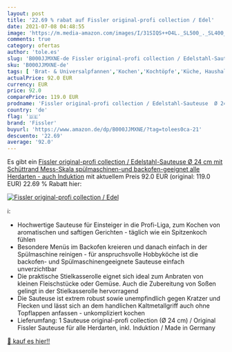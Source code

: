 ```yaml
---
layout: post
title: '22.69 % rabat auf Fissler original-profi collection / Edel'
date: 2021-07-08 04:48:55
image: 'https://m.media-amazon.com/images/I/31SIQS++O4L._SL500_._SL400_.jpg'
comments: true
category: ofertas
author: 'tole.es'
slug: 'B000JJMXNE-de Fissler original-profi collection / Edelstahl-Sauteuse Ø...'
sku: 'B000JJMXNE-de'
tags: [ 'Brat- & Universalpfannen','Kochen','Kochtöpfe','Küche, Haushalt & Wohnen','Küche, Kochen & Backen','Töpfe & Pfannen','fissler', ]
actualPrice: 92.0 EUR
currency: EUR
price: 92.0
comparePrice: 119.0 EUR
prodname: 'Fissler original-profi collection / Edelstahl-Sauteuse  Ø 24 cm   mit Schüttrand  Mess-Skala  spülmaschinen-und backofen-geeignet  alle Herdarten - auch Induktion'
country: 'de'
flag: '🇩🇪'
brand: 'Fissler'
buyurl: 'https://www.amazon.de/dp/B000JJMXNE/?tag=tolees0ca-21'
descuento: '22.69'
average: '92.0'
---
```


Es gibt ein [Fissler original-profi collection / Edelstahl-Sauteuse  Ø 24 cm   mit Schüttrand  Mess-Skala  spülmaschinen-und backofen-geeignet  alle Herdarten - auch Induktion](https://www.amazon.de/dp/B000JJMXNE/?tag=tolees0ca-21) mit aktuellem Preis 92.0 EUR (original: 119.0 EUR) 22.69 % Rabatt hier:

[![Fissler original-profi collection / Edel](https://m.media-amazon.com/images/I/31SIQS++O4L._SL500_._SL400_.jpg)](https://www.amazon.de/dp/B000JJMXNE/?tag=tolees0ca-21)

ℹ️:

- Hochwertige Sauteuse für Einsteiger in die Profi-Liga, zum Kochen von aromatischen und saftigen Gerichten - täglich wie ein Spitzenkoch fühlen
- Besondere Menüs im Backofen kreieren und danach einfach in der Spülmaschine reinigen - für anspruchsvolle Hobbyköche ist die backofen- und Spülmaschinengeeignete Sauteuse einfach unverzichtbar
- Die praktische Stielkasserolle eignet sich ideal zum Anbraten von kleinen Fleischstücke oder Gemüse. Auch die Zubereitung von Soßen gelingt in der Stielkasserolle hervorragend
- Die Sauteuse ist extrem robust sowie unempfindlich gegen Kratzer und Flecken und lässt sich an dem handlichen Kaltmetallgriff auch ohne Topflappen anfassen - unkompliziert kochen
- Lieferumfang: 1 Sauteuse original-profi collection (Ø 24 cm) / Original Fissler Sauteuse für alle Herdarten, inkl. Induktion / Made in Germany

[🛒 kauf es hier!!](https://www.amazon.de/dp/B000JJMXNE/?tag=tolees0ca-21)
